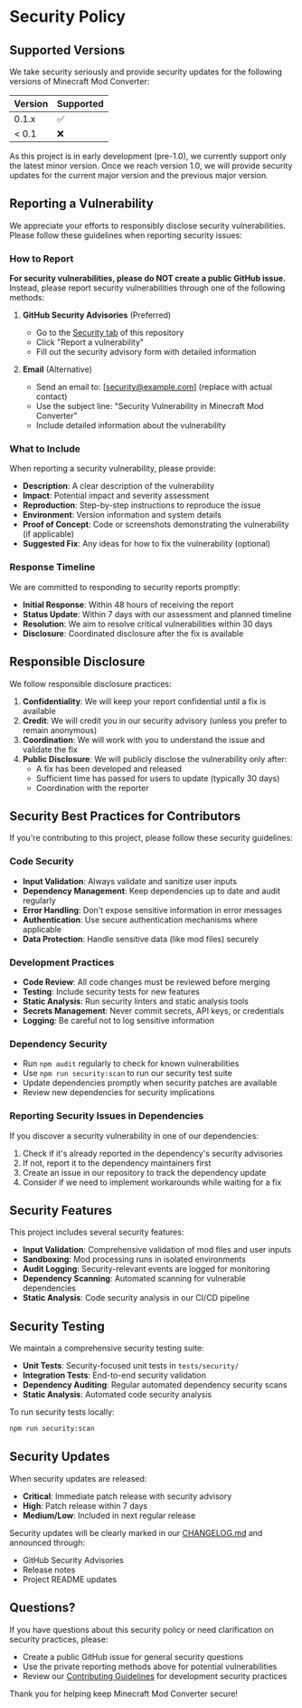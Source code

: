 # Security Policy

## Supported Versions

We take security seriously and provide security updates for the following versions of Minecraft Mod Converter:

| Version | Supported          |
| ------- | ------------------ |
| 0.1.x   | :white_check_mark: |
| < 0.1   | :x:                |

As this project is in early development (pre-1.0), we currently support only the latest minor version. Once we reach version 1.0, we will provide security updates for the current major version and the previous major version.

## Reporting a Vulnerability

We appreciate your efforts to responsibly disclose security vulnerabilities. Please follow these guidelines when reporting security issues:

### How to Report

**For security vulnerabilities, please do NOT create a public GitHub issue.** Instead, please report security vulnerabilities through one of the following methods:

1. **GitHub Security Advisories** (Preferred)
   - Go to the [Security tab](https://github.com/[owner]/minecraft-mod-converter/security) of this repository
   - Click "Report a vulnerability"
   - Fill out the security advisory form with detailed information

2. **Email** (Alternative)
   - Send an email to: [security@example.com] (replace with actual contact)
   - Use the subject line: "Security Vulnerability in Minecraft Mod Converter"
   - Include detailed information about the vulnerability

### What to Include

When reporting a security vulnerability, please provide:

- **Description**: A clear description of the vulnerability
- **Impact**: Potential impact and severity assessment
- **Reproduction**: Step-by-step instructions to reproduce the issue
- **Environment**: Version information and system details
- **Proof of Concept**: Code or screenshots demonstrating the vulnerability (if applicable)
- **Suggested Fix**: Any ideas for how to fix the vulnerability (optional)

### Response Timeline

We are committed to responding to security reports promptly:

- **Initial Response**: Within 48 hours of receiving the report
- **Status Update**: Within 7 days with our assessment and planned timeline
- **Resolution**: We aim to resolve critical vulnerabilities within 30 days
- **Disclosure**: Coordinated disclosure after the fix is available

## Responsible Disclosure

We follow responsible disclosure practices:

1. **Confidentiality**: We will keep your report confidential until a fix is available
2. **Credit**: We will credit you in our security advisory (unless you prefer to remain anonymous)
3. **Coordination**: We will work with you to understand the issue and validate the fix
4. **Public Disclosure**: We will publicly disclose the vulnerability only after:
   - A fix has been developed and released
   - Sufficient time has passed for users to update (typically 30 days)
   - Coordination with the reporter

## Security Best Practices for Contributors

If you're contributing to this project, please follow these security guidelines:

### Code Security

- **Input Validation**: Always validate and sanitize user inputs
- **Dependency Management**: Keep dependencies up to date and audit regularly
- **Error Handling**: Don't expose sensitive information in error messages
- **Authentication**: Use secure authentication mechanisms where applicable
- **Data Protection**: Handle sensitive data (like mod files) securely

### Development Practices

- **Code Review**: All code changes must be reviewed before merging
- **Testing**: Include security tests for new features
- **Static Analysis**: Run security linters and static analysis tools
- **Secrets Management**: Never commit secrets, API keys, or credentials
- **Logging**: Be careful not to log sensitive information

### Dependency Security

- Run `npm audit` regularly to check for known vulnerabilities
- Use `npm run security:scan` to run our security test suite
- Update dependencies promptly when security patches are available
- Review new dependencies for security implications

### Reporting Security Issues in Dependencies

If you discover a security vulnerability in one of our dependencies:

1. Check if it's already reported in the dependency's security advisories
2. If not, report it to the dependency maintainers first
3. Create an issue in our repository to track the dependency update
4. Consider if we need to implement workarounds while waiting for a fix

## Security Features

This project includes several security features:

- **Input Validation**: Comprehensive validation of mod files and user inputs
- **Sandboxing**: Mod processing runs in isolated environments
- **Audit Logging**: Security-relevant events are logged for monitoring
- **Dependency Scanning**: Automated scanning for vulnerable dependencies
- **Static Analysis**: Code security analysis in our CI/CD pipeline

## Security Testing

We maintain a comprehensive security testing suite:

- **Unit Tests**: Security-focused unit tests in `tests/security/`
- **Integration Tests**: End-to-end security validation
- **Dependency Auditing**: Regular automated dependency security scans
- **Static Analysis**: Automated code security analysis

To run security tests locally:

```bash
npm run security:scan
```

## Security Updates

When security updates are released:

- **Critical**: Immediate patch release with security advisory
- **High**: Patch release within 7 days
- **Medium/Low**: Included in next regular release

Security updates will be clearly marked in our [CHANGELOG.md](CHANGELOG.md) and announced through:

- GitHub Security Advisories
- Release notes
- Project README updates

## Questions?

If you have questions about this security policy or need clarification on security practices, please:

- Create a public GitHub issue for general security questions
- Use the private reporting methods above for potential vulnerabilities
- Review our [Contributing Guidelines](CONTRIBUTING.md) for development security practices

Thank you for helping keep Minecraft Mod Converter secure!
